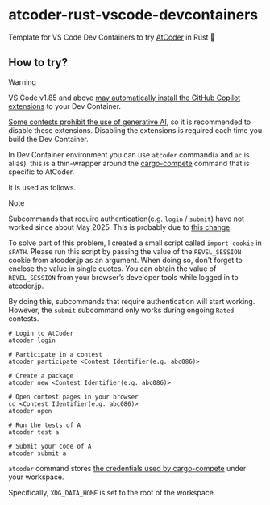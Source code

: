 # atcoder-rust-vscode-devcontainers

Template for VS Code Dev Containers to try [AtCoder](https://atcoder.jp/) in Rust 🦀


## How to try?

> [!WARNING]
> VS Code v1.85 and above [may automatically install the GitHub Copilot extensions](https://github.com/microsoft/vscode-docs/blob/main/remote-release-notes/v1_85.md#automatically-install-the-github-copilot-and-pull-requests-extensions) to your Dev Container.
>
> [Some contests prohibit the use of generative AI](https://info.atcoder.jp/entry/llm-rules-en), so it is recommended to disable these extensions. Disabling the extensions is required each time you build the Dev Container.

In Dev Container environment you can use `atcoder` command(`a` and `ac` is alias). this is a thin-wrapper around the [cargo-compete](https://github.com/qryxip/cargo-compete) command that is specific to AtCoder.

It is used as follows.

> [!NOTE]
> Subcommands that require authentication(e.g. `login` / `submit`) have not worked since about May 2025. This is probably due to [this change](https://atcoder.jp/posts/1456).
>
> To solve part of this problem, I created a small script called `import-cookie` in `$PATH`. Please run this script by passing the value of the `REVEL_SESSION` cookie from atcoder.jp as an argument. When doing so, don't forget to enclose the value in single quotes. You can obtain the value of `REVEL_SESSION` from your browser’s developer tools while logged in to atcoder.jp.
>
> By doing this, subcommands that require authentication will start working. However, the `submit` subcommand only works during ongoing `Rated` contests.

```console
# Login to AtCoder
atcoder login

# Participate in a contest
atcoder participate <Contest Identifier(e.g. abc086)>

# Create a package
atcoder new <Contest Identifier(e.g. abc086)>

# Open contest pages in your browser
cd <Contest Identifier(e.g. abc086)>
atcoder open

# Run the tests of A
atcoder test a

# Submit your code of A
atcoder submit a
```

`atcoder` command stores [the credentials used by cargo-compete](https://github.com/qryxip/cargo-compete/blob/master/README.md#cookies-and-tokens) under your workspace.

Specifically, `XDG_DATA_HOME` is set to the root of the workspace.
